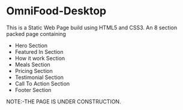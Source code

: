 # OmniFood-Desktop
This is a Static Web Page build using HTML5 and CSS3.
An 8 section packed page containing
* Hero Section 
* Featured In Section
* How it work Section
* Meals Section
* Pricing Section
* Testimonial Section
* Call To Action Section
* Footer Section


NOTE:-THE PAGE IS UNDER CONSTRUCTION.

